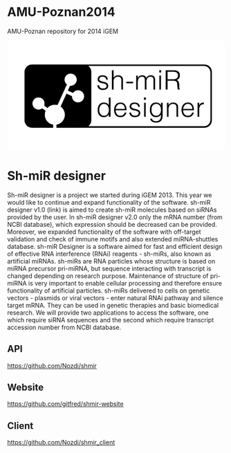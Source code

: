 AMU-Poznan2014
==============

AMU-Poznan repository for 2014 iGEM

![Sh-miR designer](https://raw.githubusercontent.com/igemsoftware/AMU-Poznan2014/master/images/logoamu.png)

# Sh-miR designer

Sh-miR designer is a project we started during iGEM 2013. This year we would like to continue and expand functionality
of the software. sh-miR designer v1.0 (link) is aimed to create sh-miR molecules based on siRNAs provided by the user.
In sh-miR designer v2.0 only the mRNA number (from NCBI database), which expression should be decreased can be provided.
Moreover, we expanded functionality of the software with off-target validation and check of immune motifs and also
extended miRNA-shuttles database. sh-miR Designer is a software aimed for fast and efficient design of effective RNA
interference (RNAi) reagents - sh-miRs, also known as artificial miRNAs. sh-miRs are RNA particles whose structure is
based on miRNA precursor pri-miRNA, but sequence interacting with transcript is changed depending on research purpose.
Maintenance of structure of pri-miRNA is very important to enable cellular processing and therefore ensure functionality
of artificial particles. sh-miRs delivered to cells on genetic vectors - plasmids or viral vectors - enter natural RNAi
pathway and silence target mRNA. They can be used in genetic therapies and basic biomedical research. We will provide
two applications to access the software, one which require siRNA sequences and the second which require transcript
accession number from NCBI database.

## API

https://github.com/Nozdi/shmir

## Website

https://github.com/gitfred/shmir-website

## Client

https://github.com/Nozdi/shmir_client
